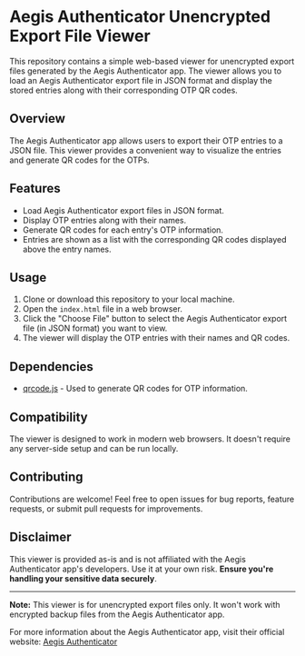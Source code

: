 # Aegis Authenticator Unencrypted Export File Viewer

This repository contains a simple web-based viewer for unencrypted export files generated by the Aegis Authenticator app. The viewer allows you to load an Aegis Authenticator export file in JSON format and display the stored entries along with their corresponding OTP QR codes.

## Overview

The Aegis Authenticator app allows users to export their OTP entries to a JSON file. This viewer provides a convenient way to visualize the entries and generate QR codes for the OTPs.

## Features

- Load Aegis Authenticator export files in JSON format.
- Display OTP entries along with their names.
- Generate QR codes for each entry's OTP information.
- Entries are shown as a list with the corresponding QR codes displayed above the entry names.

## Usage

1. Clone or download this repository to your local machine.
2. Open the `index.html` file in a web browser.
3. Click the "Choose File" button to select the Aegis Authenticator export file (in JSON format) you want to view.
4. The viewer will display the OTP entries with their names and QR codes.

## Dependencies

- [qrcode.js](https://davidshimjs.github.io/qrcodejs/) - Used to generate QR codes for OTP information.

## Compatibility

The viewer is designed to work in modern web browsers. It doesn't require any server-side setup and can be run locally.

## Contributing

Contributions are welcome! Feel free to open issues for bug reports, feature requests, or submit pull requests for improvements.

## Disclaimer

This viewer is provided as-is and is not affiliated with the Aegis Authenticator app's developers. Use it at your own risk. **Ensure you're handling your sensitive data securely**.

---

**Note:** This viewer is for unencrypted export files only. It won't work with encrypted backup files from the Aegis Authenticator app.

For more information about the Aegis Authenticator app, visit their official website: [Aegis Authenticator](https://getaegis.app/)
